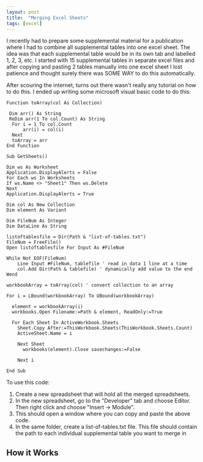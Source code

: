 ```yaml
---
layout: post
title:  "Merging Excel Sheets"
tags: [excel]
---
```


I recently had to prepare some supplemental material for a publication where I had to combine all supplemental tables into one excel sheet. The idea was that each supplemental table would be in its own tab and labelled 1, 2, 3, etc. I started with 15 supplemental tables in separate excel files and after copying and pasting 2 tables manually into one excel sheet I lost patience and thought surely there was SOME WAY to do this automatically. 

After scouring the internet, turns out there wasn't really any tutorial on how to do this. I ended up writing some microsoft visual basic code to do this:

```
Function toArray(col As Collection)

 Dim arr() As String
 ReDim arr(1 To col.Count) As String
  For i = 1 To col.Count
      arr(i) = col(i)
  Next
  toArray = arr
End Function

Sub GetSheets()

Dim ws As Worksheet
Application.DisplayAlerts = False
For Each ws In Worksheets
If ws.Name <> "Sheet1" Then ws.Delete
Next
Application.DisplayAlerts = True

Dim col As New Collection
Dim element As Variant

Dim FileNum As Integer
Dim DataLine As String

listoftablesfile = Dir(Path & "list-of-tables.txt")
FileNum = FreeFile()
Open listoftablesfile For Input As #FileNum

While Not EOF(FileNum)
    Line Input #FileNum, tablefile ' read in data 1 line at a time
    col.Add Dir(Path & tablefile) ' dynamically add value to the end
Wend

workbookArray = toArray(col) ' convert collection to an array

For i = LBound(workbookArray) To UBound(workbookArray)

  element = workbookArray(i)
  workbooks.Open Filename:=Path & element, ReadOnly:=True
  
  For Each Sheet In ActiveWorkbook.Sheets
    Sheet.Copy After:=ThisWorkbook.Sheets(ThisWorkbook.Sheets.Count)
    ActiveSheet.Name = i
     
    Next Sheet
      workbooks(element).Close savechanges:=False
     
    Next i

End Sub
```

To use this code:

1. Create a new spreadsheet that will hold all the merged spreadsheets.
1. In the new spreadsheet, go to the "Developer"  tab and choose Editor. Then right click and choose "Insert -> Module".
1. This should open a window where you can copy and paste the above code.
1. In the same folder, create a list-of-tables.txt file. This file should contain the path to each individual supplemental table you want to merge in

## How it Works

